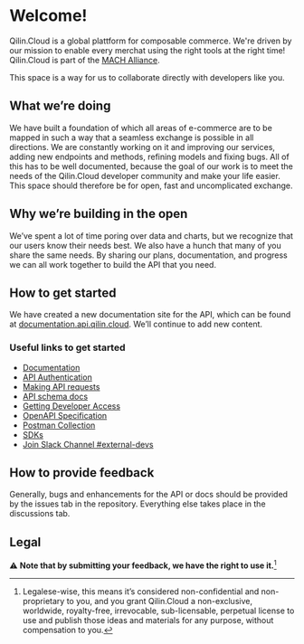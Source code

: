 # Welcome!

Qilin.Cloud is a global plattform for composable commerce. We're driven by our mission to enable every merchat using the right tools at the right time!
Qilin.Cloud is part of the [MACH Alliance](https://machalliance.org/).

This space is a way for us to collaborate directly with developers like you.


## What we’re doing

We have built a foundation of which all areas of e-commerce are to be mapped in such a way that a seamless exchange is possible in all directions. We are constantly working on it and improving our services, adding new endpoints and methods, refining models and fixing bugs. All of this has to be well documented, because the goal of our work is to meet the needs of the Qilin.Cloud developer community and make your life easier. This space should therefore be for open, fast and uncomplicated exchange.


## Why we’re building in the open

We’ve spent a lot of time poring over data and charts, but we recognize that our users know their needs best. We also have a hunch that many of you share the same needs. By sharing our plans, documentation, and progress we can all work together to build the API that you need.


## How to get started

We have created a new documentation site for the API, which can be found at [documentation.api.qilin.cloud](https://documentation.api.qilin.cloud/). We’ll continue to add new content.


### Useful links to get started

* [Documentation](https://documentation.api.qilin.cloud/)
* [API Authentication](https://documentation.api.qilin.cloud/)
* [Making API requests](https://documentation.api.qilin.cloud/)
* [API schema docs](https://documentation.api.qilin.cloud/)
* [Getting Developer Access](https://documentation.api.qilin.cloud/)
* [OpenAPI Specification](https://github.com/search?l=&q=user%3AQilinCloud+extension%3A.yaml+filename%3Aopenapi&type=code)
* [Postman Collection](https://github.com/search?q=user%3AQilinCloud+extension%3A.json+filename%3Apostman_collection&type=Code&ref=advsearch&l=&l=)
* [SDKs](https://github.com/search?q=user%3AQilinCloud+SDK&type=repositories)
* [Join Slack Channel #external-devs](https://join.slack.com/share/todo)


## How to provide feedback

Generally, bugs and enhancements for the API or docs should be provided by the issues tab in the repository. Everything else takes place in the discussions tab.

## Legal

:warning: **Note that by submitting your feedback, we have the right to use it.**[^1]

[^1]:Legalese-wise, this means it’s considered non-confidential and non-proprietary to you, and you grant Qilin.Cloud a non-exclusive, worldwide, royalty-free, irrevocable, sub-licensable, perpetual license to use and publish those ideas and materials for any purpose, without compensation to you.
